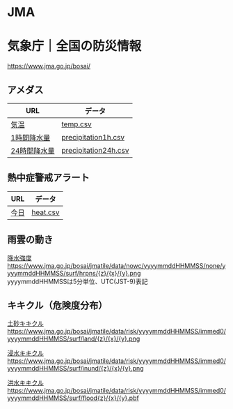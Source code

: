 # JMA
# 気象庁｜全国の防災情報

https://www.jma.go.jp/bosai/

## アメダス
|URL|データ|
|-|-|
|[気温](https://www.jma.go.jp/bosai/map.html#5/34.5/137/&elem=temp&contents=amedas&interval=60)|[temp.csv](https://github.com/Nikkei-Visual-Data-Journalism/JMA/raw/main/temp.csv)|
|[1時間降水量](https://www.jma.go.jp/bosai/map.html#5/34.5/137/&elem=precipitation1h&contents=amedas&interval=60)|[precipitation1h.csv](https://github.com/Nikkei-Visual-Data-Journalism/JMA/raw/main/precipitation1h.csv)|
|[24時間降水量](https://www.jma.go.jp/bosai/map.html#5/34.5/137/&elem=precipitation24h&contents=amedas&interval=60)|[precipitation24h.csv](https://github.com/Nikkei-Visual-Data-Journalism/JMA/raw/main/precipitation24h.csv)|

## 熱中症警戒アラート
|URL|データ|
|-|-|
|[今日](https://www.jma.go.jp/bosai/map.html#5/34.5/137/&contents=heat&term=today)|[heat.csv](https://github.com/Nikkei-Visual-Data-Journalism/JMA/raw/main/heat.csv)|

## 雨雲の動き
[降水強度](https://www.jma.go.jp/bosai/nowc/#zoom:5/lat:35.012002/lon:135.000000/colordepth:normal/elements:hrpns&slmcs&slmcs_fcst)<br>
https://www.jma.go.jp/bosai/jmatile/data/nowc/yyyymmddHHMMSS/none/yyyymmddHHMMSS/surf/hrpns/{z}/{x}/{y}.png<br>
yyyymmddHHMMSSは5分単位、UTC(JST-9)表記

## キキクル（危険度分布）

[土砂キキクル](https://www.jma.go.jp/bosai/risk/#elements:land/zoom:5/lat:35.012002/lon:135.000000/colordepth:normal)<br>
https://www.jma.go.jp/bosai/jmatile/data/risk/yyyymmddHHMMSS/immed0/yyyymmddHHMMSS/surf/land/{z}/{x}/{y}.png

[浸水キキクル](https://www.jma.go.jp/bosai/risk/#zoom:5/lat:35.012002/lon:135.000000/colordepth:normal/elements:inund)<br>
https://www.jma.go.jp/bosai/jmatile/data/risk/yyyymmddHHMMSS/immed0/yyyymmddHHMMSS/surf/inund/{z}/{x}/{y}.png

[洪水キキクル](https://www.jma.go.jp/bosai/risk/#zoom:5/lat:35.012002/lon:135.000000/colordepth:normal/elements:flood)<br>
https://www.jma.go.jp/bosai/jmatile/data/risk/yyyymmddHHMMSS/immed0/yyyymmddHHMMSS/surf/flood{z}/{x}/{y}.pbf
